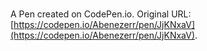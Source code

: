 # 

A Pen created on CodePen.io. Original URL: [https://codepen.io/Abenezerr/pen/JjKNxaV](https://codepen.io/Abenezerr/pen/JjKNxaV).


